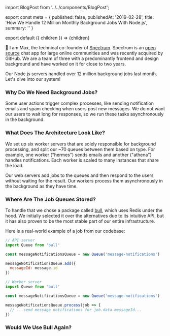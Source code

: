 import BlogPost from '../../components/BlogPost';

export const meta = {
  published: false,
  publishedAt: '2019-02-28',
  title: 'How We Handle 12 Million Monthly Background Jobs With Node.js',
  summary: ''
}

export default ({ children }) => <BlogPost meta={meta}>{children}</BlogPost>

👋 I am Max, the technical co-founder of [Spectrum](https://spectrum.chat). Spectrum is an [open source](https://github.com/withspectrum/spectrum) chat app for large online communities and was recently acquired by GitHub. We are a team of three with a predominantly frontend and design background and have worked on it for close to two years.

Our Node.js servers handled over 12 million background jobs last month. Let's dive into our system!

### Why Do We Need Background Jobs?

Some user actions trigger complex processes, like sending notification emails and spam checking when users post new messages. We do not want our users to wait long for responses, so we run these tasks asynchronously in the background.

### What Does The Architecture Look Like?

We set up six worker servers that are solely responsible for background processing, and split our ~70 queues between them based on type. For example,  one worker ("hermes") sends emails and another ("athena") handles notifications. Each worker is scaled to many instances that share the load.

Our web servers add jobs to the queues and then respond to the users without waiting for the result. Our workers process them asynchronously in the background as they have time.

### Where Are The Job Queues Stored?

To handle that we chose a package called [bull](https://github.com/optimalbits/bull), which uses Redis under the hood. We initially selected it over the alternatives due to its intuitive API, but it has also proven to be the most stable part of our entire infrastructure.

Here is a real-world example of a job from our codebase:

```javascript
// API server
import Queue from 'bull'

const messageNotificationsQueue = new Queue('message-notifications')

messageNotificationsQueue.add({
  messageId: message.id
})
```

```javascript
// Worker server
import Queue from 'bull'

const messageNotificationsQueue = new Queue('message-notifications')

messageNotificationsQueue.process(job => {
  // ...send message notifications for job.data.messageId...
})
```

### Would We Use Bull Again?
